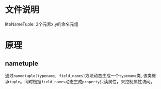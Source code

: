 # 文件说明
liteNameTuple: 2个元素x,y的命名元组

# 原理
## nametuple
通过`namedtuple(typename, field_names)`方法动态生成一个`typename`类,
该类继承`tuple`。同时根据`field_names`动态生成`property`只读属性，来控制属性访问。